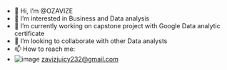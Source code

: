 - 👋 Hi, I’m @OZAVIZE
- 👀 I’m interested in Business and Data analysis
- 🌱 I’m currently working on capstone project with Google Data analytic certificate
- 💞️ I’m looking to collaborate with other Data analysts
- 📫 How to reach me:
- ![image](https://github.com/OZAVIZEO/OZAVIZEO/assets/125963939/0a8c2cf3-7544-4261-998e-98382e0bf475)
zavizjuicy232@gmail.com

<!---

